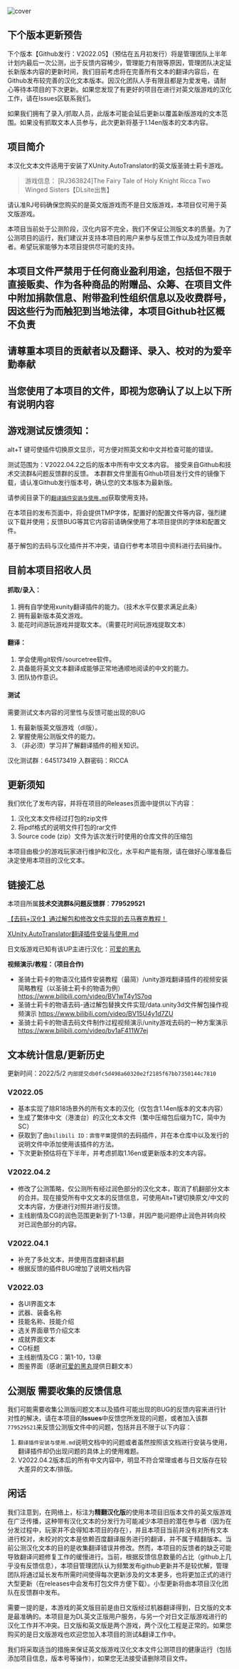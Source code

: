![cover](https://s2.loli.net/2022/03/11/uO758MTQxmFiVSW.jpg)

## 下个版本更新预告 ##
下个版本【Github发行：V2022.05】（预估在五月初发行）将是管理团队上半年计划内最后一次公测，出于反馈内容稀少，管理能力有限等原因，管理团队决定延长新版本内容的更新时间，我们目前考虑将在完善所有文本的翻译内容后，在Github发布较完善的汉化文本版本。因汉化团队人手有限且都是为爱发电，请耐心等待本项目的下次更新。如果您发现了有更好的项目在进行对英文版游戏的汉化工作，请在Issues区联系我们。

如果我们拥有了录入/抓取人员，此版本可能会延后更新以覆盖新版游戏的文本范围。如果没有抓取文本人员参与，此次更新将基于1.14en版本的文本内容。

## 项目简介 ##
本汉化文本文件适用于安装了XUnity.AutoTranslator的英文版圣骑士莉卡游戏。

> 游戏信息：
> [RJ363824]The Fairy Tale of Holy Knight Ricca Two Winged Sisters【DLsite出售】

请认准RJ号码确保您购买的是英文版游戏而不是日文版游戏，本项目仅可用于英文版游戏。

本项目当前处于公测阶段，汉化内容不完全，我们不保证公测版文本的质量。为了公测项目的运行，我们建议并支持本项目的用户来参与反馈工作以及成为项目贡献者。希望玩家能够为本项目提供尽可能的支持。

## 本项目文件严禁用于任何商业盈利用途，包括但不限于直接贩卖、作为各种商品的附赠品、众筹、在项目文件中附加捐款信息、附带盈利性组织信息以及收费群号，因这些行为而触犯到当地法律，本项目Github社区概不负责 ##

## 请尊重本项目的贡献者以及翻译、录入、校对的为爱辛勤奉献 ##

## 当您使用了本项目的文件，即视为您确认了以上以下所有说明内容 ##

## 游戏测试反馈须知：
alt+T 键可使插件切换原文显示，可方便对照英文和中文并检查可能的错误。

测试范围为：V2022.04.2之后的版本中所有中文文本内容。
接受来自Github和技术交流群&问题反馈群的反馈。
本群群文件里面有Github项目发行文件的镜像下载，请认准Github发行版本号，确认您的文本版本为最新版。 

请参阅目录下的[`翻译插件安装与使用.md`](https://github.com/RiccaSinicization/RICCA-Chinese-file-public-version/blob/master/%E7%BF%BB%E8%AF%91%E6%8F%92%E4%BB%B6%E5%AE%89%E8%A3%85%E4%B8%8E%E4%BD%BF%E7%94%A8.md)获取使用支持。

在本项目的发布页面中，将会提供TMP字体，配置好的配置文件等内容，强烈建议下载并使用；反馈BUG等其它内容前请确保使用了本项目提供的字体和配置文件。

基于解包的去码与汉化插件并不冲突，请自行参考本项目中资料进行去码操作。


## 目前本项目招收人员 ##

#### 抓取/录入： ####

1. 拥有自学使用xunity翻译插件的能力。（技术水平仅要求满足此条）
2. 拥有最新版本英文游戏。
3. 能花时间游玩游戏并提取文本。（需要花时间玩游戏提取文本）

#### 翻译： ####

1. 学会使用git软件/sourcetree软件。
2. 具备能将英文文本翻译成能够正常地通顺地阅读的中文的能力。
3. 团队协作意识。

#### 测试 ####
需要测试文本内容的河里性与反馈可能出现的BUG

1. 有最新版英文版游戏（dl版）。
2. 掌握使用公测版文件的能力。
3. （非必须）学习并了解翻译插件的相关知识。

汉化测试群：645173419		入群密码：RICCA

## 更新须知 ##
我们优化了发布内容，并将在项目的Releases页面中提供以下内容：

1. 汉化文本文件经过打包的zip文件
2. 将pdf格式的说明文件打包的rar文件
3. Source code (zip）文件为该次发行时使用的仓库文件的压缩包

本项目由极少的游戏玩家进行维护和汉化，水平和产能有限，请在做好心理准备后决定使用本项目的汉化文本。


## 链接汇总 ##
本项目所属**技术交流群&问题反馈群**：**779529521**

[【去码+汉化】通过解包和修改文件实现的去马赛克教程！](https://github.com/RiccaSinicization/RICCA-Chinese-file-public-version/blob/master/%E3%80%90%E5%8E%BB%E7%A0%81%2B%E6%B1%89%E5%8C%96%E3%80%91%E9%80%9A%E8%BF%87%E8%A7%A3%E5%8C%85%E5%92%8C%E4%BF%AE%E6%94%B9%E6%96%87%E4%BB%B6%E5%AE%9E%E7%8E%B0%E7%9A%84%E5%8E%BB%E9%A9%AC%E8%B5%9B%E5%85%8B%E6%95%99%E7%A8%8B%EF%BC%81.md)

[XUnity.AutoTranslator翻译插件安装与使用.md](https://github.com/RiccaSinicization/RICCA-Chinese-file-public-version/blob/master/%E7%BF%BB%E8%AF%91%E6%8F%92%E4%BB%B6%E5%AE%89%E8%A3%85%E4%B8%8E%E4%BD%BF%E7%94%A8.md)

日文版游戏已知有该UP主进行汉化：[可爱的黑丸](https://www.bilibili.com/video/BV1AR4y1V73Q)

**视频演示/教程：（项目合作)**

- 圣骑士莉卡的物语汉化插件安装教程（最简）/unity游戏翻译插件的视频安装简略教程（以圣骑士莉卡的物语为例）https://www.bilibili.com/video/BV1wT4y1S7oq
- 圣骑士莉卡的物语去码-通过解包替换文件实现/data.unity3d文件解包操作视频演示
https://www.bilibili.com/video/BV15U4y1d7ZU
- 圣骑士莉卡的物语去码文件制作过程视频演示/unity游戏去码的一种方案演示
https://www.bilibili.com/video/bv1aF411W7ej



## 文本统计信息/更新历史 ##
更新时间：2022/5/2      `内部提交db0fc5d498a60320e2f2185f67bb7350144c7810`

### V2022.05 ###
- 基本实现了除R18场景外的所有文本的汉化（仅包含1.14en版本的文本内容）
- 生成了繁体中文（港澳台）的汉化文本文件（繁中压缩包后缀为TC，简中为SC）
- 获取到了由`bilibili ID：霏雪芊葉`提供的去码插件，并在本仓库中以及发行的说明文件中添加使用该插件的方法。
- 下次更新预估将在下半年，并考虑抓取1.16en或更新版本的文本内容。


### V2022.04.2 ###
- 修改了公测策略，仅公测所有经过润色部分的汉化文本，取消了机翻部分文本的合并。现在接受所有中文文本的反馈信息，可使用Alt+T键切换原文/中文的文本内容，方便进行对照并进行反馈。
- 主线剧情及CG的润色范围更新到了1-13章，并因产能问题停止润色并转向校对已润色部分的内容。

### V2022.04.1 ###
- 补充了多处文本，并使用百度翻译机翻
- 根据反馈的插件BUG增加了说明文档内容

### V2022.03 ###
- 各UI界面文本
- 武器、装备名称
- 技能名称、技能介绍
- 选关界面章节介绍文本
- 成就界面文本
- CG标题
- 主线剧情及CG：第1-10，13章
- 图鉴界面（感谢[可爱的黑丸](https://space.bilibili.com/12146005)提供日翻文本）


## 公测版 需要收集的反馈信息 ##
我们可能需要收集公测版问题文本以及插件可能出现的BUG的反馈内容来进行针对性的解决，请在本项目的**Issues**中反馈您所发现的问题，或者加入该群`779529521`来反馈公测版文件中的问题，包括并且不限于以下内容：

1. `翻译插件安装与使用.md`说明文档中的问题或者虽然按照该文档进行安装与使用，翻译插件却仍出现问题的具体上的使用难题。
2. V2022.04.2版本后的所有中文内容中，明显不符合常理或者与日文版存在较大差异的文本/排版。

## 闲话 ##

我们注意到，在网络上，标注为**精翻汉化版**的使用本项目旧版本文件的英文版游戏在广泛传播，这种带有汉化文本的分发行为可能减少本项目的潜在参与者（因为在分发过程中，玩家并不会得知本项目的存在），并且本项目当前并没有对所有文本进行校对，未校对的文本是依赖百度翻译服务进行的翻译，并不属于精翻版本。当前公测汉化文本的目的是收集翻译错误并修改。然而，本项目的反馈者的缺乏可能导致翻译问题修复工作的缓慢进行。当前，根据反馈信息数量的占比（github上几乎没有反馈信息），本项目管理团队认为频繁发布github更新并不是较优解，管理团队将通过延长发布所需时间使得每次更新涉及的文本更多，也将更加正式的进行大型更新（在releases中会发布打包文件方便下载）。小型更新将由本项目汉化团队在反馈群中发布。

需要一提的是，本游戏的英文版目前是由日文版经过机器翻译得到，日文版的文本是最准确的。本项目是为DL英文正版用户服务，与另一个对日文正版游戏进行的汉化工作并不冲突。日文版和英文版是两个游戏，两个汉化工程是正常的。如果您购买的是日文版游戏也欢迎您加入本项目的测试&翻译工作中。

我们将采取适当的措施来保证英文版游戏汉化文本文件公测项目的健康运行（包括添加项目信息，版本号等操作），如果您无法接受请删除项目文件。
